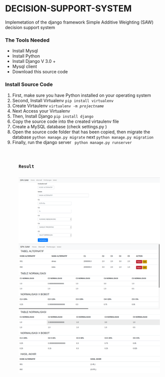 # DECISION-SUPPORT-SYSTEM
Implemetation of the django framework Simple Additive Weighting (SAW) decision support system
<h3>The Tools Needed</h3>
<ul>
<li>Install Mysql</li>
<li>Install Python</li>
<li>Install Django V 3.0 + </li>
 <li>Mysql client</li>
<li>Download this source code</li>

</ul>
<h3>Install Source Code </h3>
<ol>
<li>First, make sure you have Python installed on your operating system</li>
<li>Second, Install Virtualenv <code>pip install virtualenv</code></li>
<li>Create Virtaulenv <code>virtualenv -m <i>projectname</i> </code></li>
<li>Next Access your Virtualenv</li>
<li>Then, Install Django <code>pip install django</code></li>
<li>Copy the source code into the created virtaulenv file</li>
<li>Create a MySQL database (check settings.py )</li>
<li>Open the source code folder that has been copied, then migrate the database <code>python manage.py migrate</code> next <code>python manage.py migration</code></li>
<li>Finally, run the django server <code> python manage.py runserver</li>
<ol>
<h3>Result </h3>
<img src = 'https://github.com/DimasGithub/DECISION-SUPPORT-SYSTEM/blob/master/Screenshot%20from%202021-07-09%2021-40-24.png'/>
<img src = 'https://github.com/DimasGithub/DECISION-SUPPORT-SYSTEM/blob/master/Screenshot%20from%202021-07-09%2021-38-05.png'/>
<img src = 'https://github.com/DimasGithub/DECISION-SUPPORT-SYSTEM/blob/master/Screenshot%20from%202021-07-09%2021-39-02.png'/>

